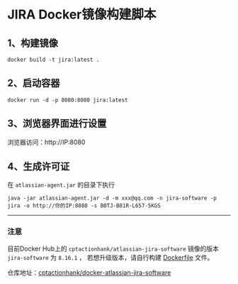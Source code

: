 # JIRA Docker镜像构建脚本

## 1、构建镜像
```shell
docker build -t jira:latest .
```

## 2、启动容器
```shell
docker run -d -p 8080:8080 jira:latest
```

## 3、浏览器界面进行设置
浏览器访问：http://IP:8080

## 4、生成许可证

在 `atlassian-agent.jar` 的目录下执行
```shell
java -jar atlassian-agent.jar -d -m xxx@qq.com -n jira-software -p jira -o http://你的IP:8080 -s B0TJ-B81R-L657-5KGS
```

-----
### 注意

目前Docker Hub上的 `cptactionhank/atlassian-jira-software` 镜像的版本 `jira-software` 为 `8.16.1` ，
若想升级版本，请自行构建 [Dockerfile](https://github.com/cptactionhank/docker-atlassian-jira-software/blob/master/Dockerfile) 文件。

仓库地址：[cptactionhank/docker-atlassian-jira-software](https://github.com/cptactionhank/docker-atlassian-jira-software)